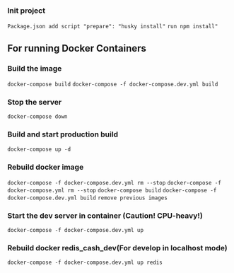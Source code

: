 ### Init project
`Package.json add script "prepare": "husky install"`
`run npm install"`

## For running Docker Containers

### Build the image
`docker-compose build`
`docker-compose -f docker-compose.dev.yml build`

### Stop the server
`docker-compose down`

### Build and start production build
`docker-compose up -d`

### Rebuild docker image
`docker-compose -f docker-compose.dev.yml rm --stop`
`docker-compose -f docker-compose.yml rm --stop`
`docker-compose build`
`docker-compose -f docker-compose.dev.yml build`
`remove previous images`

### Start the dev server in container (Caution! CPU-heavy!)
`docker-compose -f docker-compose.dev.yml up`

### Rebuild docker redis_cash_dev(For develop in localhost mode)
`docker-compose -f docker-compose.dev.yml up redis`
